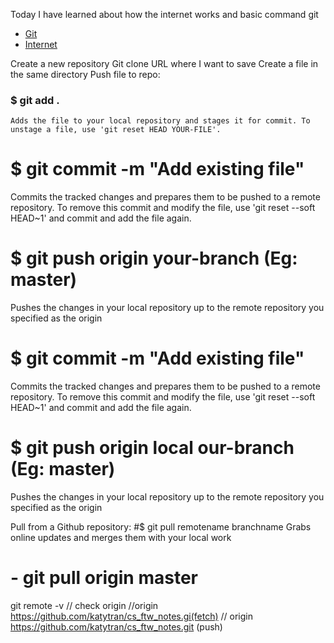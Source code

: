 Today I have learned about how the internet works and basic command git

- [Git](https://www.beautiful.ai/player/-MKnNbA1PhusbO8ALVQn/FTW102-Git-and-Github)
- [Internet](https://www.beautiful.ai/player/-MKrfDomcrZMtVsJXWzQ/FTW101-Intro-Web)

Create a new repository
Git clone URL where I want to save
Create a file in the same directory
Push file to repo:

### $ git add .

    Adds the file to your local repository and stages it for commit. To unstage a file, use 'git reset HEAD YOUR-FILE'.

# $ git commit -m "Add existing file"

Commits the tracked changes and prepares them to be pushed to a remote repository. To remove this commit and modify the file, use 'git reset --soft HEAD~1' and commit and add the file again.

# $ git push origin your-branch (Eg: master)

Pushes the changes in your local repository up to the remote repository you specified as the origin

# $ git commit -m "Add existing file"

Commits the tracked changes and prepares them to be pushed to a remote repository. To remove this commit and modify the file, use 'git reset --soft HEAD~1' and commit and add the file again.

# $ git push origin local our-branch (Eg: master)

Pushes the changes in your local repository up to the remote repository you specified as the origin

Pull from a Github repository:
#$ git pull remotename branchname
Grabs online updates and merges them with your local work

# - git pull origin master

git remote -v // check origin
//origin https://github.com/katytran/cs_ftw_notes.gi(fetch)
// origin https://github.com/katytran/cs_ftw_notes.git (push)
